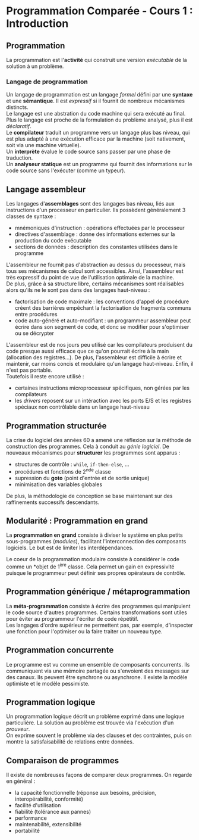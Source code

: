 # Programmation Comparée - Cours 1 : Introduction

## Programmation 

La programmation est l'**activité** qui construit une version *exécutable* de 
la solution à un problème.  

### Langage de programmation 

Un langage de programmation est un langage *formel* défini par une **syntaxe** 
et une **sémantique**. Il est *expressif* si il fournit de nombreux mécanismes 
distincts.  
Le langage est une abstration du code machine qui sera exécuté au final. Plus 
le langage est proche de la formulation du problème analysé, plus il est 
*déclaratif*.  
Le **compilateur** traduit un programme vers un langage plus bas niveau, qui 
est plus adapté à une exécution efficace par la machine (soit nativement, soit 
via une machine virtuelle).  
Un **interprète** évalue le code source sans passer par une phase de 
traduction.  
Un **analyseur statique** est un programme qui fournit des informations sur 
le code source sans l'exécuter (comme un typeur). 


## Langage assembleur 

Les langages d'**assemblages** sont des langages bas niveau, liés aux 
instructions d'un processeur en particulier. Ils possèdent généralement 3 
classes de syntaxe : 

* mnémoniques d'instruction : opérations effectuées par le processeur 
* directives d'assemblage : donne des informations externes sur la production 
du code exécutable
* sections de données : description des constantes utilisées dans le programme

L'assembleur ne fournit pas d'abstraction au dessus du processeur, mais tous 
ses mécanismes de calcul sont accessibles. Ainsi, l'assembleur est très 
expressif du point de vue de l'utilisation optimale de la machine.  
De plus, grâce à sa structure libre, certains mécanismes sont réalisables alors 
qu'ils ne le sont pas dans des langages haut-niveau : 

* factorisation de code maximale : les conventions d'appel de procédure créent 
des barrières empêchant la factorisation de fragments communs entre procédures 
* code auto-généré et auto-modifiant : un programmeur assembleur peut écrire 
dans son segment de code, et donc se modifier pour s'optimiser ou se décrypter

L'assembleur est de nos jours peu utilisé car les compilateurs produisent du 
code presque aussi efficace que ce qu'on pourrait écrire à la main (allocation 
des registres...). De plus, l'assembleur est difficile à écrire et maintenir, 
car moins concis et modulaire qu'un langage haut-niveau. Enfin, il n'est pas 
portable.  
Toutefois il reste encore utilisé : 

* certaines instructions microprocesseur spécifiques, non gérées par les 
  compilateurs
* les *drivers* reposent sur un intéraction avec les ports E/S et les registres 
  spéciaux non contrôlable dans un langage haut-niveau

## Programmation structurée 

La crise du logiciel des années 60 a amené une réflexion sur la méthode de 
construction des programmes. Cela à conduit au *génie logiciel*. De nouveaux 
mécanismes pour **structurer** les programmes sont apparus : 

- structures de contrôle : ```while```, ```if-then-else```, ... 
- procédures et fonctions de 2<sup>nde</sup> classe
- supression du **goto** (point d'entrée et de sortie unique)
- minimisation des variables globales

De plus, la méthodologie de conception se base maintenant sur des raffinements 
successifs descendants. 

## Modularité : Programmation en grand 

La **programmation en grand** consiste à diviser le système en plus petits 
sous-programmes (*modules*), facilitant l'interconnection des composants 
logiciels. Le but est de limiter les interdépendances.  
  
Le coeur de la programmation modulaire consiste à considérer le code comme 
un *objet de 1<sup>ère</sup> classe. Cela permet un gain en expressivité 
puisque le programmeur peut définir ses propres opérateurs de contrôle. 

## Programmation générique / métaprogrammation 

La **méta-programmation** consiste à écrire des programmes qui manipulent le 
code source d'autres programmes. Certains transformations sont utiles pour 
éviter au programmeur l'écritur de code répétitif.  
Les langages d'ordre supérieur ne permettent pas, par exemple, d'inspecter une 
fonction pour l'optimiser ou la faire traiter un nouveau type.  

## Programmation concurrente 

Le programme est vu comme un ensemble de composants concurrents. Ils 
communiquent via une mémoire partagée ou s'envoient des messages sur des 
canaux. Ils peuvent être synchrone ou asynchrone. Il existe la modèle 
optimiste et le modèle pessimiste. 

## Programmation logique 

Un programmation logique décrit un problème exprimé dans une logique 
particulière. La solution au problème est trouvée via l'exécution d'un 
*prouveur*.  
On exprime souvent le problème via des clauses et des contraintes, puis on 
montre la satisfaisabilité de relations entre données. 

## Comparaison de programmes 

Il existe de nombreuses façons de comparer deux programmes. On regarde en 
général : 

- la capacité fonctionnelle (réponse aux besoins, précision, interopérabilité, 
  conformité)
- facilité d'utilisation 
- fiabilité (tolérance aux pannes)
- performance
- maintenabilité, extensibilité 
- portabilité